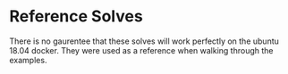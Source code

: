 # Reference Solves

There is no gaurentee that these solves will work perfectly on the ubuntu 18.04 docker. They were used as a reference when walking through the examples.
